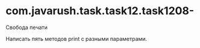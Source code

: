 # com.javarush.task.task12.task1208-
Свобода печати

Написать пять методов print с разными параметрами.
